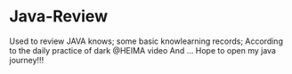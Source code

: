 # Java-Review
Used to review JAVA knows;
some basic knowlearning records;
According to the daily practice of dark @HEIMA video
And ...
Hope to open my java journey!!!
